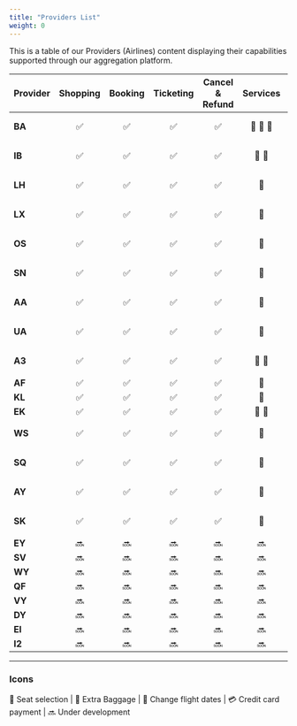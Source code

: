 ```yaml
---
title: "Providers List"
weight: 0
---
```


This is a table of our Providers (Airlines) content displaying their capabilities supported through our aggregation platform.


| Provider      | Shopping | Booking | Ticketing | Cancel & Refund | Services | Changes | FOP |
| ------------- |:-:|:-:|:-:|:-:|:-:|:-:|:-:|
| **BA**        | :white_check_mark:| :white_check_mark: | :white_check_mark: | :white_check_mark: | :seat: :baggage_claim: :fork_and_knife: | :soon: | BSP :credit_card: | 
| **IB**        | :white_check_mark:| :white_check_mark: | :white_check_mark: | :white_check_mark: | :seat: :baggage_claim: | :soon: | BSP, :credit_card: | 
| **LH**        | :white_check_mark:| :white_check_mark: | :white_check_mark: | :white_check_mark: | :seat: | :soon: | BSP, :credit_card: | 
| **LX**        | :white_check_mark:| :white_check_mark: | :white_check_mark: | :white_check_mark: | :seat: | :soon: | BSP, :credit_card: | 
| **OS**        | :white_check_mark:| :white_check_mark: | :white_check_mark: | :white_check_mark: | :seat: | :soon: | BSP, :credit_card: | 
| **SN**        | :white_check_mark:| :white_check_mark: | :white_check_mark: | :white_check_mark: | :seat: | :soon: | BSP, :credit_card: | 
| **AA**        | :white_check_mark:| :white_check_mark: | :white_check_mark: | :white_check_mark: | :seat: | :soon: | BSP, :credit_card: | 
| **UA**        | :white_check_mark:| :white_check_mark: | :white_check_mark: | :white_check_mark: | :seat: | :soon: | BSP, :credit_card: | 
| **A3**        | :white_check_mark:| :white_check_mark: | :white_check_mark: | :white_check_mark: | :seat: :baggage_claim: | :soon: | BSP, :credit_card: | 
| **AF**        | :white_check_mark:| :white_check_mark: | :white_check_mark: | :white_check_mark: | :seat: | - | BSP | 
| **KL**        | :white_check_mark:| :white_check_mark: | :white_check_mark: | :white_check_mark: | :seat: | - | BSP | 
| **EK**        | :white_check_mark:| :white_check_mark: | :white_check_mark: | :white_check_mark: | :seat: :baggage_claim: | - | BSP | 
| **WS**        | :white_check_mark:| :white_check_mark: | :white_check_mark: | :white_check_mark: | :seat: | - | BSP, :credit_card: | 
| **SQ**        | :white_check_mark:| :white_check_mark: | :white_check_mark: | :white_check_mark: | :seat: | - | BSP, :credit_card: | 
| **AY**        | :white_check_mark:| :white_check_mark: | :white_check_mark: | :white_check_mark: | :seat: | - | BSP, :credit_card: | 
| **SK**        | :white_check_mark:| :white_check_mark: | :white_check_mark: | :white_check_mark: | :seat: | - | BSP, :credit_card: | 
| **EY**        | :soon: | :soon: | :soon: | :soon: | :soon: |  | :soon: | 
| **SV**        | :soon: | :soon: | :soon: | :soon: | :soon: |  | :soon: | 
| **WY**        | :soon: | :soon: | :soon: | :soon: | :soon: |  | :soon: | 
| **QF**        | :soon: | :soon: | :soon: | :soon: | :soon: |  | :soon: | 
| **VY**        | :soon: | :soon: | :soon: | :soon: | :soon: |  | :soon: | 
| **DY**        | :soon: | :soon: | :soon: | :soon: | :soon: |  | :soon: | 
| **EI**        | :soon: | :soon: | :soon: | :soon: | :soon: |  | :soon: | 
| **I2**        | :soon: | :soon: | :soon: | :soon: | :soon: |  | :soon: |
-------------

### Icons

:seat: Seat selection |  :baggage_claim: Extra Baggage | :date: Change flight dates | :credit_card: Credit card payment | :soon: Under development
